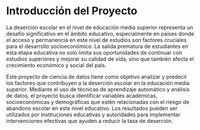 # Introducción del Proyecto
La deserción escolar en el nivel de educación media superior representa un desafío significativo en el ámbito educativo, especialmente en países donde el acceso y permanencia en este nivel de estudios son factores cruciales para el desarrollo socioeconómico. La salida prematura de estudiantes en esta etapa educativa no solo limita sus oportunidades de continuar con estudios superiores y mejorar su calidad de vida, sino que también afecta el crecimiento económico y social del país.

Este proyecto de ciencia de datos tiene como objetivo analizar y predecir los factores que contribuyen a la deserción escolar en la educación media superior. Mediante el uso de técnicas de aprendizaje automático y análisis de datos, el proyecto busca identificar variables académicas, socioeconómicas y demográficas que estén relacionadas con el riesgo de abandono escolar en este nivel educativo. Los resultados pueden ser utilizados por instituciones educativas y autoridades para implementar intervenciones efectivas que ayuden a reducir la tasa de deserción.

